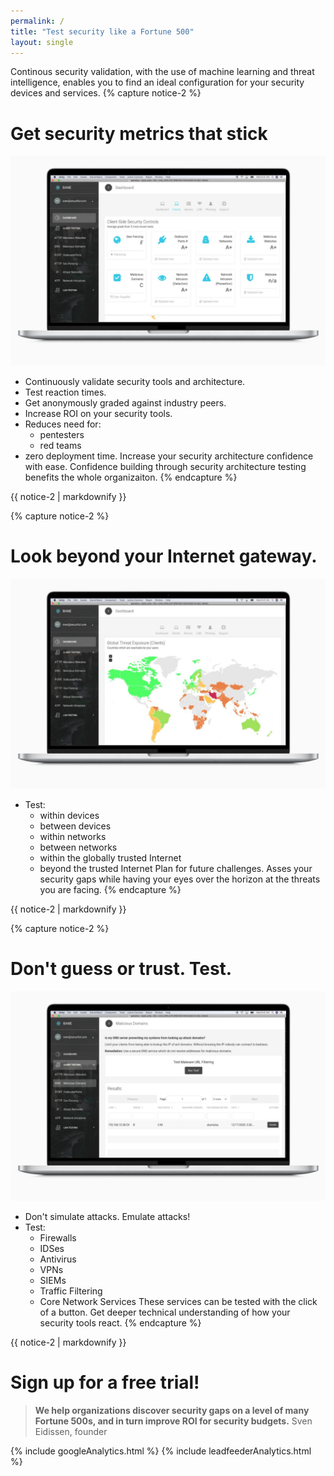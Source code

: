 ```yaml
---
permalink: /
title: "Test security like a Fortune 500"
layout: single
---
```


Continous security validation, with the use of machine learning and threat intelligence, enables you to find an ideal configuration for your security devices and services.
{% capture notice-2 %}
# Get security metrics that stick
[![Get graded against industry peers](/assets/images/macbook_gradingDashboard.jpeg)](/assets/images/macbook_gradingDashboard.jpeg)
* Continuously validate security tools and architecture.
* Test reaction times.
* Get anonymously graded against industry peers.
* Increase ROI on your security tools.
* Reduces need for:
  * pentesters
  * red teams
* zero deployment time.
Increase your security architecture confidence with ease. Confidence building through security architecture testing benefits the whole organizaiton.
{% endcapture %}
<div class="notice">{{ notice-2 | markdownify }}</div>

{% capture notice-2 %}
# Look beyond your Internet gateway.
[![Global threat exposure](/assets/images/macbook_geoThreatsDashboard.jpeg)](/assets/images/macbook_geoThreatsDashboard.jpeg)
* Test:
  * within devices
  * between devices
  * within networks
  * between networks
  * within the globally trusted Internet
  * beyond the trusted Internet
Plan for future challenges. Asses your security gaps while having your eyes over the horizon at the threats you are facing.
{% endcapture %}
<div class="notice">{{ notice-2 | markdownify }}</div>

{% capture notice-2 %}
# Don't guess or trust. Test.
[![Deep dive into the gaps of your security tools](/assets/images/macbook_malwareDomainsTest.jpeg)](/assets/images/macbook_malwareDomainsTest.jpeg)
* Don't simulate attacks. Emulate attacks!
* Test:
  * Firewalls
  * IDSes
  * Antivirus
  * VPNs
  * SIEMs
  * Traffic Filtering
  * Core Network Services
These services can be tested with the click of a button. Get deeper technical understanding of how your security tools react.
{% endcapture %}
<div class="notice">{{ notice-2 | markdownify }}</div>

# Sign up for a free trial!

<script charset="utf-8" type="text/javascript" src="//js.hsforms.net/forms/shell.js"></script>
<script>
  hbspt.forms.create({
	portalId: "8898112",
	formId: "2b1cfdb3-6618-4dd8-86e4-4786274c0d38"
});
</script>


>**We help organizations discover security gaps on a level of many Fortune 500s, and in turn improve ROI for security budgets.**
>Sven Eidissen, founder



<!-- Google analytics -->
{% include googleAnalytics.html %}
{% include leadfeederAnalytics.html %}